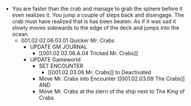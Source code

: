 - You are faster than the crab and manage to grab the sphere before it even realizes it. You jump a couple of steps back and disengage. The crab must have realized that is has been beaten. As if it was sad it slowly moves sidewards to the edge of the deck and jumps into the ocean.
	- 001.02.02.06.03.01 Quicker Mr. Crabs
		- UPDATE GM JOURNAL
			- [[001.02.02.06.A.04 Tricked Mr. Crabs]]
		- UPDATE Gameworld
			- SET ENCOUNTER
				- [[001.02.03.06 Mr. Crabs]] to Deactivated
			- Move Mr. Crabs into Encounter [[001.02.03.09 The Crabs]] AND
			- Move Mr. Crabs at the stern of the ship next to The King of Crabs